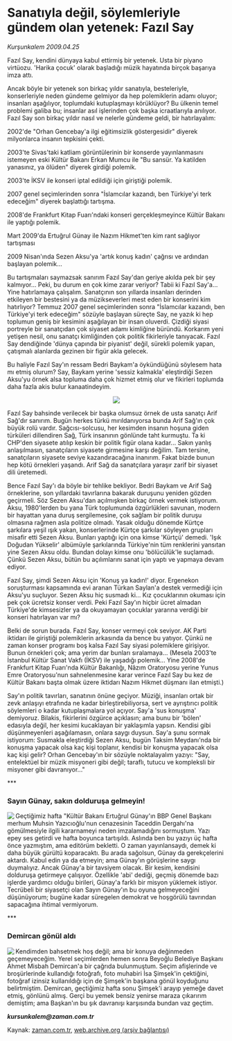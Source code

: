 # Sanatıyla değil, söylemleriyle gündem olan yetenek: Fazıl Say

*Kurşunkalem 2009.04.25*

<tr><td class="metin" colspan="2" style="padding-top: 20px; padding-left: 5px; padding-right: 10px;">Fazıl Say, kendini dünyaya kabul ettirmiş bir yetenek. Usta bir piyano virtüozu. 'Harika çocuk' olarak başladığı müzik hayatında birçok başarıya imza attı.</td></tr><tr><td class="metin" colspan="2" style="padding-top: 20px; padding-left: 5px; padding-right: 10px;"><p>Ancak böyle bir yetenek son birkaç yıldır sanatıyla, besteleriyle, konserleriyle neden gündeme gelmiyor da hep polemiklerin adamı oluyor; insanları aşağılıyor, toplumdaki kutuplaşmayı körüklüyor? Bu ülkenin temel problemi galiba bu; insanlar asıl işlerinden çok başka icraatlarıyla anılıyor. Fazıl Say son birkaç yıldır nasıl ve nelerle gündeme geldi, bir hatırlayalım:
<p> 2002'de "Orhan Gencebay'a ilgi eğitimsizlik göstergesidir" diyerek milyonlarca insanın tepkisini çekti.
<p> 2003'te Sivas'taki katliam görüntülerinin bir konserde yayınlanmasını istemeyen eski Kültür Bakanı Erkan Mumcu ile "Bu sansür. Ya katilden yanasınız, ya ölüden" diyerek girdiği polemik. 
<p> 2003'te İKSV ile konseri iptal edildiği için giriştiği polemik.
<p> 2007 genel seçimlerinden sonra "İslamcılar kazandı, ben Türkiye'yi terk edeceğim" diyerek başlattığı tartışma.
<p> 2008'de Frankfurt Kitap Fuarı'ndaki konseri gerçekleşmeyince Kültür Bakanı ile yaptığı polemik.
<p> Mart 2009'da Ertuğrul Günay ile Nazım Hikmet'ten kim rant sağlıyor tartışması
<p> 2009 Nisan'ında Sezen Aksu'ya 'artık konuş kadın' çağrısı ve ardından başlayan polemik...
<p>Bu tartışmaları saymazsak sanırım Fazıl Say'dan geriye akılda pek bir şey kalmıyor... Peki, bu durum en çok kime zarar veriyor? Tabii ki Fazıl Say'a... Yine hatırlamaya çalışalım. Sanatçının son yıllarda insanları derinden etkileyen bir bestesini ya da müzikseverleri mest eden bir konserini kim hatırlıyor? Temmuz 2007 genel seçimlerinden sonra "İslamcılar kazandı, ben Türkiye'yi terk edeceğim" sözüyle başlayan süreçte Say, ne yazık ki hep toplumun geniş bir kesimini aşağılayan bir insan oluverdi. Çizdiği siyasi portreyle bir sanatçıdan çok siyaset adamı kimliğine büründü. Korkarım yeni yetişen nesil, onu sanatçı kimliğinden çok politik fikirleriyle tanıyacak. Fazıl Say dendiğinde 'dünya çapında bir piyanist' değil, sürekli polemik yapan, çatışmalı alanlarda gezinen bir figür akla gelecek.
<p>Bu haliyle Fazıl Say'ın ressam Bedri Baykam'a öykündüğünü söylesem hata mı etmiş olurum? Say, Baykam yerine 'sessiz kalmakla' eleştirdiği Sezen Aksu'yu örnek alsa topluma daha çok hizmet etmiş olur ve fikirleri toplumda daha fazla akis bulur kanaatindeyim.
<p><p align="center"><img src="http://web.archive.org/web/20090708193858im_/http://medya.zaman.com.tr/2009/04/25/kalem01.jpg"/>
<p>Fazıl Say bahsinde verilecek bir başka olumsuz örnek de usta sanatçı Arif Sağ'dır sanırım. Bugün herkes türkü mırıldanıyorsa bunda Arif Sağ'ın çok büyük rolü vardır. Sağcısı-solcusu, her kesimden insanın hoşuna giden türküleri dillendiren Sağ, Türk insanının gönlünde taht kurmuştu. Ta ki CHP'den siyasete atılıp keskin bir politik figür olana kadar... Sakın yanlış anlaşılmasın, sanatçıların siyasete girmesine karşı değilim. Tam tersine, sanatçıların siyasete seviye kazandıracağına inanırım. Fakat bizde bunun hep kötü örnekleri yaşandı. Arif Sağ da sanatçılara yaraşır zarif bir siyaset dili üretemedi. 
<p>Bence Fazıl Say'ı da böyle bir tehlike bekliyor. Bedri Baykam ve Arif Sağ örneklerine, son yıllardaki tavırlarına bakarak duruşunu yeniden gözden geçirmeli. Söz Sezen Aksu'dan açılmışken birkaç örnek vermek istiyorum. Aksu, 1980'lerden bu yana Türk toplumunda özgürlükleri savunan, modern bir hayattan yana duruş sergilemesine, çok sağlam bir politik duruşu olmasına rağmen asla politize olmadı. Yasak olduğu dönemde Kürtçe şarkılara yeşil ışık yakan, konserlerinde Kürtçe şarkılar söyleyen grupları misafir etti Sezen Aksu. Bunları yaptığı için ona kimse 'Kürtçü' demedi. 'Işık Doğudan Yükselir' albümüyle şarkılarında Türkiye'nin tüm renklerini yansıtan yine Sezen Aksu oldu. Bundan dolayı kimse onu 'bölücülük'le suçlamadı. Çünkü Sezen Aksu, bütün bu açılımlarını sanat için yaptı ve yapmaya devam ediyor.
<p>Fazıl Say, şimdi Sezen Aksu için 'Konuş ya kadın!' diyor. Ergenekon soruşturması kapsamında evi aranan Türkan Saylan'a destek vermediği için Aksu'yu suçluyor. Sezen Aksu hiç susmadı ki... Kız çocuklarının okuması için pek çok ücretsiz konser verdi. Peki Fazıl Say'ın hiçbir ücret almadan Türkiye'de kimsesizler ya da okuyamayan çocuklar yararına verdiği bir konseri hatırlayan var mı?
<p>Belki de sorun burada. Fazıl Say, konser vermeyi çok seviyor. AK Parti iktidarı ile giriştiği polemiklerin arkasında da bence bu yatıyor. Çünkü ne zaman konser programı boş kalsa Fazıl Say siyasi polemiklere girişiyor. Bunun örnekleri çok; ama yerim dar bunları sıralamaya... (Mesela 2003'te İstanbul Kültür Sanat Vakfı (İKSV) ile yaşadığı polemik... Yine 2008'de Frankfurt Kitap Fuarı'nda Kültür Bakanlığı, Nâzım Oratoryosu yerine Yunus Emre Oratoryosu'nun sahnelenmesine karar verince Fazıl Say bu kez de Kültür Bakanı başta olmak üzere iktidarı Nazım Hikmet düşmanı ilan etmişti.)
<p>Say'ın politik tavırları, sanatının önüne geçiyor. Müziği, insanları ortak bir zevk anlaşıyı etrafında ne kadar birleştirebiliyorsa, sert ve ayrıştırıcı politik söylemleri o kadar kutuplaşmalara yol açıyor. Say'a 'sus konuşma' demiyoruz. Bilakis, fikirlerini özgürce açıklasın; ama bunu bir 'bölen' edasıyla değil, her kesimi kucaklayan bir yaklaşımla yapsın. Kendisi gibi düşünmeyenleri aşağılamasın, onlara saygı duysun. Say'a şunu sormak istiyorum: Susmakla eleştirdiği Sezen Aksu, bugün Taksim Meydanı'nda bir konuşma yapacak olsa kaç kişi toplanır, kendisi bir konuşma yapacak olsa kaç kişi gelir? Orhan Gencebay'ın bir sözüyle noktalayalım yazıyı: "Say, entelektüel bir müzik misyoneri gibi değil; taraflı, tutucu ve kompleksli bir misyoner gibi davranıyor..."
<p>***
<p><h3>Sayın Günay, sakın dolduruşa gelmeyin!</h3>
<p><img align="left" src="http://web.archive.org/web/20090708193858im_/http://medya.zaman.com.tr/2009/04/25/kalem02.jpg"/> Geçtiğimiz hafta "Kültür Bakanı Ertuğrul Günay'ın BBP Genel Başkanı merhum Muhsin Yazıcıoğlu'nun cenazesinin Taceddin Dergahı'na gömülmesiyle ilgili kararnameyi neden imzalamadığını sormuştum. Yazı epey ses getirdi ve hafta boyunca tartışıldı. Aslında ben bu yazıyı üç hafta önce yazmıştım, ama editörüm bekletti. O zaman yayınlansaydı, demek ki daha büyük gürültü koparacaktı. Bu arada sağolsun, Günay da gerekçelerini aktardı. Kabul edin ya da etmeyin; ama Günay'ın görüşlerine saygı duymalıyız. Ancak Günay'a bir tavsiyem olacak. Bir kesim, kendisini dolduruşa getirmeye çalışıyor. Özellikle 'abi' dediği, geçmiş dönemde bazı işlerde yardımcı olduğu birileri, Günay'a farklı bir misyon yüklemek istiyor. Tecrübeli bir siyasetçi olan Sayın Günay'ın bu oyuna gelmeyeceğini düşünüyorum; bugüne kadar süregelen demokrat ve hoşgörülü tavrından sapacağına ihtimal vermiyorum.
<p>***
<p><h3>Demircan gönül aldı</h3>
<p><img align="left" src="http://web.archive.org/web/20090708193858im_/http://medya.zaman.com.tr/2009/04/25/kalem03.jpg"/> Kendimden bahsetmek hoş değil; ama bir konuya değinmeden geçemeyeceğim. Yerel seçimlerden hemen sonra Beyoğlu Belediye Başkanı Ahmet Misbah Demircan'a bir çağrıda bulunmuştum. Seçim afişlerinde ve broşürlerinde kullandığı fotoğrafı, foto muhabiri İsa Şimşek'in çektiğini, fotoğraf izinsiz kullanıldığı için de Şimşek'in başkana gönül koyduğunu belirtmiştim. Demircan, geçtiğimiz hafta sonu Şimşek'i arayıp yemeğe davet etmiş, gönlünü almış. Gerçi bu yemek bensiz yenirse maraza çıkarırım demiştim; ama Başkan'ın bu şık davranışı karşısında bundan vaz geçtim.
<p><i><b>kursunkalem@zaman.com.tr</b></i><br/></p></p></p></p></p></p></p></p></p></p></p></p></p></p></p></p></p></p></p></p></p></p></p></p></td></tr>

Kaynak: [zaman.com.tr](http://zaman.com.tr/yazar.do?yazino=841211), [web.archive.org (arşiv bağlantısı)](http://web.archive.org/web/20090708193858/http://www.zaman.com.tr:80/yazar.do?yazino=841211)
